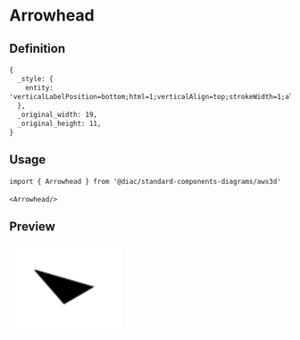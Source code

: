 # Arrowhead

## Definition

```
{
  _style: { 
    entity: 'verticalLabelPosition=bottom;html=1;verticalAlign=top;strokeWidth=1;align=center;outlineConnect=0;dashed=0;outlineConnect=0;shape=mxgraph.aws3d.arrowhead2;fillColor=#000000;aspect=fixed;',
  },
  _original_width: 19,
  _original_height: 11,
}
```

## Usage

```
import { Arrowhead } from '@diac/standard-components-diagrams/aws3d'

<Arrowhead/>
```

## Preview

<img src="./arrowhead.png" width="200"/>
